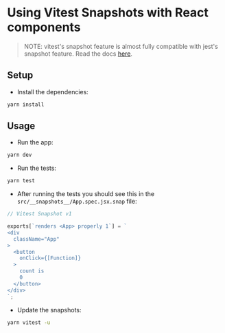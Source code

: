 # Using Vitest Snapshots with React components

> NOTE: vitest's snapshot feature is almost fully compatible with jest's snapshot feature.
> Read the docs [here](https://vitest.dev/guide/snapshot.html).

## Setup

- Install the dependencies:
```bash
yarn install
```

## Usage

- Run the app:
```bash
yarn dev
```

- Run the tests:
```bash
yarn test
```

- After running the tests you should see this in the `src/__snapshots__/App.spec.jsx.snap` file:
```javascript
// Vitest Snapshot v1

exports[`renders <App> properly 1`] = `
<div
  className="App"
>
  <button
    onClick={[Function]}
  >
    count is 
    0
  </button>
</div>
`;
```

- Update the snapshots:
```bash
yarn vitest -u
```
